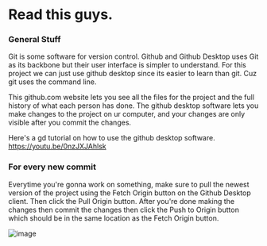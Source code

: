 # Read this guys.

### General Stuff
Git is some software for version control. Github and Github Desktop uses Git as its backbone but their user interface is simpler to understand. For this project we can just use github desktop since its easier to learn than git. Cuz git uses the command line.

This github.com website lets you see all the files for the project and the full history of what each person has done. The github desktop software lets you make changes to the project on ur computer, and your changes are only visible after you commit the changes.

Here's a gd tutorial on how to use the github desktop software.
https://youtu.be/0nzJXJAhlsk

### For every new commit
Everytime you're gonna work on something, make sure to pull the newest version of the project using the Fetch Origin button on the Github Desktop client. Then click the Pull Origin button. After you're done making the changes then commit the changes then click the Push to Origin button which should be in the same location as the Fetch Origin button.

![image](https://user-images.githubusercontent.com/77789163/164957943-f88fb404-6815-40cc-bae2-715757a125de.png)
